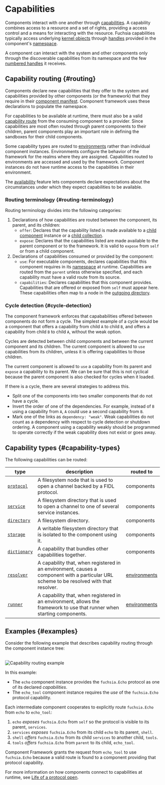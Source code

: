 # Capabilities

Components interact with one another through
[capabilities][glossary.capability]. A capability combines access to a resource
and a set of rights, providing a access control and a means for interacting with
the resource. Fuchsia capabilities typically access underlying
[kernel objects][glossary.kernel-object] through [handles][glossary.handle]
provided in the component's [namespace][glossary.namespace].

A component can interact with the system and other components only through the
discoverable capabilities from its namespace and the few
[numbered handles][src-processargs] it receives.

## Capability routing {#routing}

Components declare new capabilities that they offer to the system and
capabilities provided by other components (or the framework) that they require
in their [component manifest][doc-component-manifest]. Component framework uses
these declarations to populate the namespace.

For capabilities to be available at runtime, there must also be a valid
[capability route][glossary.capability-routing] from the consuming component to
a provider. Since capabilities are most often routed through parent components
to their children, parent components play an important role in defining the
sandboxes for their child components.

Some capability types are routed to [environments][glossary.environment] rather
than individual component instances. Environments configure the behavior of the
framework for the realms where they are assigned. Capabilities routed to
environments are accessed and used by the framework. Component instances do not
have runtime access to the capabilities in their environment.

The [availability][capability-availability] feature lets components declare
expectations about the circumstances under which they expect capabilities to be
available.

### Routing terminology {#routing-terminology}

Routing terminology divides into the following categories:

1.  Declarations of how capabilities are routed between the component, its
    parent, and its children:
    -   `offer`: Declares that the capability listed is made available to a
        [child component][doc-children] instance or a
        [child collection][doc-collections].
    -   `expose`: Declares that the capabilities listed are made available to
        the parent component or to the framework. It is valid to `expose` from
        `self` or from a child component.
1.  Declarations of capabilities consumed or provided by the component:
    -   `use`: For executable components, declares capabilities that this
        component requires in its [namespace][glossary.namespace] at runtime.
        Capabilities are routed from the `parent` unless otherwise specified,
        and each capability must have a valid route from its source.
    -   `capabilities`: Declares capabilities that this component provides.
        Capabilities that are offered or exposed from `self` must appear here.
        These capabilities often map to a node in the
        [outgoing directory][glossary.outgoing-directory].

### Cycle detection {#cycle-detection}

The component framework enforces that capababilities offered between components
do not form a cycle. The simplest example of a cycle would be a component that
offers a capability from child `A` to child `B`, and offers a capability from
child `B` to child `A`, without the weak option.

Cycles are detected between child components and between the current component
and its children.  The current component is allowed to `use` capabilities from
its children, unless it is offering capabilities to those children.

The current component is allowed to `use` a capability from its parent and
`expose` a capability to its parent. We can be sure that this is not cyclical
because the parent component is also checked for cycles when it loaded.

If there is a cycle, there are several strategies to address this.

- Split one of the components into two smaller components that do not have a cycle.
- Invert the order of one of the dependencies. For example, instead of `B` using a capability
  from `A`, `A` could use a second capability from `B`.
- Mark one of the links as `dependency: "weak"`. Weak capabilities do not count
  as a dependency with respect to cycle detection or shutdown ordering. A
  component using a capability weakly should be programmed to operate correctly if
  the weak capability does not exist or goes away.

## Capability types {#capability-types}

The following capabilities can be routed:

type                                  | description                                                                                                                              | routed to
------------------------------------- | ---------------------------------------------------------------------------------------------------------------------------------------- | ---------
[`protocol`][capability-protocol]     | A filesystem node that is used to open a channel backed by a FIDL protocol.                                                              | components
[`service`][capability-service]       | A filesystem directory that is used to open a channel to one of several service instances.                                               | components
[`directory`][capability-directory]   | A filesystem directory.                                                                                                                  | components
[`storage`][capability-storage]       | A writable filesystem directory that is isolated to the component using it.                                                              | components
[`dictionary`][capability-dictionary] | A capability that bundles other capabilities together.                                                                                   | components
[`resolver`][capability-resolver]     | A capability that, when registered in an environment, causes a component with a particular URL scheme to be resolved with that resolver. | [environments][doc-environments]
[`runner`][capability-runner]         | A capability that, when registered in an environment, allows the framework to use that runner when starting components.                  | [environments][doc-environments]

## Examples {#examples}

Consider the following example that describes capability routing through the
component instance tree:

<br>![Capability routing example](/docs/concepts/components/v2/images/capability_routing_example.png)<br>

In this example:

-   The `echo` component instance provides the `fuchsia.Echo` protocol as one of
    its declared *capabilities*.
-   The `echo_tool` component instance requires the *use* of the `fuchsia.Echo`
    protocol capability.

Each intermediate component cooperates to explicitly route `fuchsia.Echo` from
`echo` to `echo_tool`:

1.  `echo` *exposes* `fuchsia.Echo` from `self` so the protocol is visible to
    its parent, `services`.
1.  `services` *exposes* `fuchsia.Echo` from its child `echo` to its parent,
    `shell`.
1.  `shell` *offers* `fuchsia.Echo` from its child `services` to another child,
    `tools`.
1.  `tools` *offers* `fuchsia.Echo` from `parent` to its child, `echo_tool`.

Component Framework grants the request from `echo_tool` to use `fuchsia.Echo`
because a valid route is found to a component providing that protocol
capability.

For more information on how components connect to capabilities at runtime, see
[Life of a protocol open][doc-protocol-open].

[capability-protocol]: /docs/concepts/components/v2/capabilities/protocol.md
[capability-service]: /docs/concepts/components/v2/capabilities/service.md
[capability-dictionary]: /docs/concepts/components/v2/capabilities/dictionary.md
[capability-directory]: /docs/concepts/components/v2/capabilities/directory.md
[capability-storage]: /docs/concepts/components/v2/capabilities/storage.md
[capability-resolver]: /docs/concepts/components/v2/capabilities/resolver.md
[capability-runner]: /docs/concepts/components/v2/capabilities/runner.md
[capability-availability]: /docs/concepts/components/v2/capabilities/availability.md
[doc-children]: /docs/concepts/components/v2/realms.md##child-component-instances
[doc-collections]: /docs/concepts/components/v2/realms.md#collections
[doc-component-manifest]: /docs/concepts/components/v2/component_manifests.md
[doc-environments]: /docs/concepts/components/v2/environments.md
[doc-outgoing-directory]: /docs/concepts/packages/system.md#outgoing_directory
[doc-protocol-open]: /docs/concepts/components/v2/capabilities/life_of_a_protocol_open.md
[doc-resolvers]: /docs/concepts/components/v2/capabilities/resolver.md
[glossary.capability]: /docs/glossary#capability
[glossary.capability-routing]: /docs/glossary#capability-routing
[glossary.child]: /docs/glossary#child-component-instance
[glossary.component]: /docs/glossary#component
[glossary.environment]: /docs/glossary#environment
[glossary.handle]: /docs/glossary#handle
[glossary.kernel-object]: /docs/glossary#kernel-object
[glossary.namespace]: /docs/glossary#namespace
[glossary.outgoing-directory]: /docs/glossary/README.md#outgoing-directory
[glossary.parent]: /docs/glossary#parent-component-instance
[src-processargs]: /zircon/system/public/zircon/processargs.h
